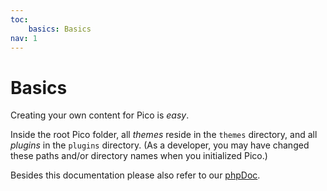 ```yaml
---
toc:
    basics: Basics
nav: 1
---
```


# Basics
Creating your own content for Pico is *easy*.

Inside the root Pico folder, all *themes* reside in the `themes` directory,
and all *plugins* in the `plugins` directory. (As a developer, you may have
changed these paths and/or directory names when you initialized Pico.)

Besides this documentation please also refer to our [phpDoc](phpDocumentor/).
